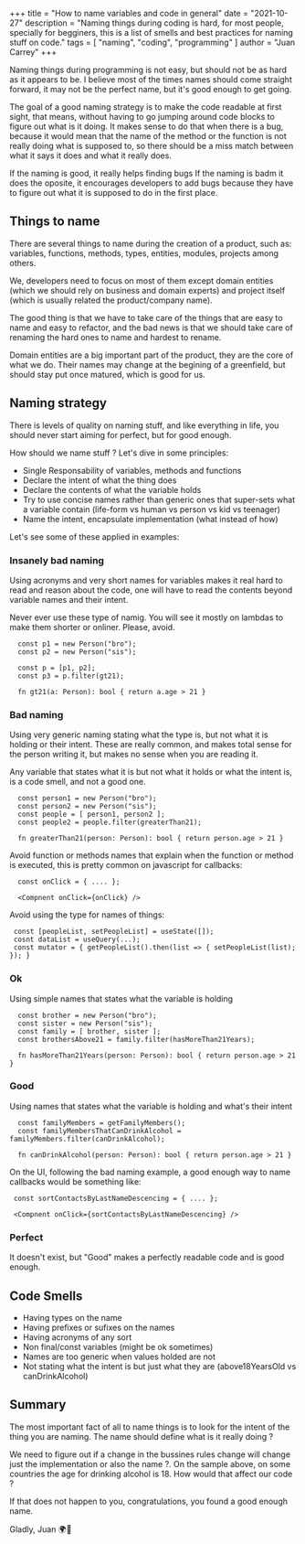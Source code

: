 +++
title = "How to name variables and code in general"
date = "2021-10-27"
description = "Naming things during coding is hard, for most people, specially for begginers, this is a list of smells and best practices for naming stuff on code."
tags = [
"naming", "coding", "programming"
]
author = "Juan Carrey"
+++

Naming things during programming is not easy, but should not be as hard as it appears to be. 
I believe most of the times names should come straight forward, it may not be the perfect name, but it's good enough to get going.

The goal of a good naming strategy is to make the code readable at first sight, that means, without having to go jumping around code blocks to figure out what is it doing. 
It makes sense to do that when there is a bug, because it would mean that the name of the method or the function is not really doing what is supposed to, so there should be a miss match between what it says it does and what it really does.

If the naming is good, it really helps finding bugs
If the naming is badm it does the oposite, it encourages developers to add bugs because they have to figure out what it is supposed to do in the first place.


## Things to name

There are several things to name during the creation of a product, such as: variables, functions, methods, types, entities, modules, projects among others.

We, developers need to focus on most of them except domain entities (which we should rely on business and domain experts) and project itself (which is usually related the product/company name).

The good thing is that we have to take care of the things that are easy to name and easy to refactor, and the bad news is that we should take care of renaming the hard ones to name and hardest to rename.

Domain entities are a big important part of the product, they are the core of what we do. Their names may change at the begining of a greenfield, but should stay put once matured, which is good for us.


## Naming strategy

There is levels of quality on naming stuff, and like everything in life, you should never start aiming for perfect, but for good enough.

How should we name stuff ? Let's dive in some principles:

 * Single Responsability of variables, methods and functions
 * Declare the intent of what the thing does
 * Declare the contents of what the variable holds
 * Try to use concise names rather than generic ones that super-sets what a variable contain (life-form vs human vs person vs kid vs teenager)
 * Name the intent, encapsulate implementation (what instead of how)
 
Let's see some of these applied in examples:

### Insanely bad naming

Using acronyms and very short names for variables makes it real hard to read and reason about the code, one will have to read the contents beyond variable names and their intent.

Never ever use these type of namig. You will see it mostly on lambdas to make them shorter or onliner. Please, avoid.

```
  const p1 = new Person("bro");
  const p2 = new Person("sis");
  
  const p = [p1, p2];
  const p3 = p.filter(gt21);
  
  fn gt21(a: Person): bool { return a.age > 21 }
```

### Bad naming

Using very generic naming stating what the type is, but not what it is holding or their intent. These are really common, and makes 
total sense for the person writing it, but makes no sense when you are reading it.

Any variable that states what it is but not what it holds or what the intent is, is a code smell, and not a good one.

```
  const person1 = new Person("bro");
  const person2 = new Person("sis");
  const people = [ person1, person2 ];
  const people2 = people.filter(greaterThan21);
  
  fn greaterThan21(person: Person): bool { return person.age > 21 }
```

Avoid function or methods names that explain when the function or method is executed, this is pretty common on javascript for callbacks:

```
  const onClick = { .... };
  
  <Compnent onClick={onClick} />
```

Avoid using the type for names of things:

```
 const [peopleList, setPeopleList] = useState([]);
 cosnt dataList = useQuery(...);
 const mutator = { getPeopleList().then(list => { setPeopleList(list); }); }
```

### Ok

Using simple names that states what the variable is holding

```
  const brother = new Person("bro");
  const sister = new Person("sis");
  const family = [ brother, sister ];
  const brothersAbove21 = family.filter(hasMoreThan21Years);
  
  fn hasMoreThan21Years(person: Person): bool { return person.age > 21 }
```

### Good

Using names that states what the variable is holding and what's their intent

```
  const familyMembers = getFamilyMembers();
  const familyMembersThatCanDrinkAlcohol = familyMembers.filter(canDrinkAlcohol);
  
  fn canDrinkAlcohol(person: Person): bool { return person.age > 21 }
```

On the UI, following the bad naming example, a good enough way to name callbacks would be something like:

```
 const sortContactsByLastNameDescencing = { .... };
 
 <Compnent onClick={sortContactsByLastNameDescencing} />
```

### Perfect

It doesn't exist, but "Good" makes a perfectly readable code and is good enough.


## Code Smells

* Having types on the name 
* Having prefixes or sufixes on the names 
* Having acronyms of any sort
* Non final/const variables (might be ok sometimes)
* Names are too generic when values holded are not
* Not stating what the intent is but just what they are (above18YearsOld vs canDrinkAlcohol)


## Summary

The most important fact of all to name things is to look for the intent of the thing you are naming.
The name should define what is it really doing ? 

We need to figure out if a change in the bussines rules change will change just the implementation or also the name ?.
On the sample above, on some countries the age for drinking alcohol is 18. How would that affect our code ? 

If that does not happen to you, congratulations, you found a good enough name.


Gladly, Juan 🌍🌳

